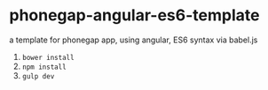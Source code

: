 # phonegap-angular-es6-template

a template for phonegap app, using angular, ES6 syntax via babel.js

1. `bower install`
2. `npm install`
3. `gulp dev`